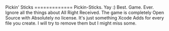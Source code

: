 Pickin' Sticks ============= Pickin-Sticks. Yay :) Best. Game. Ever. Ignore all the things about All Right Received. The game is completely Open Source with Absolutely no license. It's just something Xcode Adds for every file you create. I will try to remove them but I might miss some.
